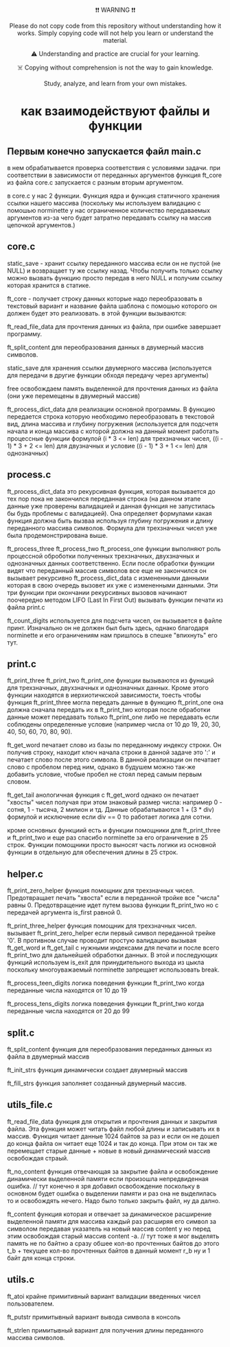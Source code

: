 <div align="center">
❗❗ WARNING ❗❗

Please do not copy code from this repository without understanding how it works. Simply copying code will not help you learn or understand the material.

⚠️ Understanding and practice are crucial for your learning.

☠️ Copying without comprehension is not the way to gain knowledge.

Study, analyze, and learn from your own mistakes.

<h1>как взаимодействуют файлы и функции</h1>
</div>

## Первым конечно запускается файл main.c

в нем обрабатывается проверка соответствия с условиями задачи.
при соответствии в зависимости от переданных аргументов функция ft_core из файла core.c запускается с разным вторым аргументом.

в core.c у нас 2 функции. Функция ядра и функция статичного хранения ссылки нашего массива (поскольку мы используем валидацию с помошью norminette у нас ограниченное количество передаваемых аргументов из-за чего будет затратно передавать ссылку на массив цепочкой аргументов.)

## core.c

static_save - хранит ссылку переданного массива если он не пустой (не NULL) и возвращает ту же ссылку назад. Чтобы получить только ссылку можно вызвать функцию просто передав в него NULL и получим ссылку которая хранится в статике.

ft_core - получает строку данных которые надо переобразовать в текстовый вариант и название файла шаблона с помошью которого он должен будет это реализовать.
в этой функции вызываются:

ft_read_file_data для прочтения данных из файла, при ошибке завершает программу.

ft_split_content для переобразования данных в двумерный массив символов.

static_save для хранения ссылки двумерного массива (используется для передачи в другие функции обходя передачу через аргументы)

free освобождаем память выделенной для прочтения данных из файла (они уже перемещены в двумерный массив)

ft_process_dict_data для реализации основной программы. В функцию передается строка которую необходимо переобразовать в текстовой вид, длина массива и глубину погружения (используется для подсчетя начала и конца массива с которой должна на данный момент работать процессные функции формулой (i * 3 <= len) для трехзначных чисел, ((i - 1) * 3 + 2 <= len) для двузначных и условие ((i - 1) * 3 + 1 <= len) для однозначных)

## process.c

ft_process_dict_data это рекурсивная функция, которая вызывается до тех пор пока не закончился переданная строка (на данном этапе данные уже проверены валидацией и данная функция не запустилась бы будь проблемы с валидацией). Она определяет формулами какая функция должна быть вызваа используя глубину погружения и длину переданного массива символов. Формула для трехзначных чисел уже была продемонстрирована выше.

ft_process_three
ft_process_two
ft_process_one функции выполняют роль процессной оброботки полученных трехзначных, двухзначных и однозначных данных соответственно. Если после обработки функции видят что переданный массив символов все еще не закончился он вызывает рекурсивно ft_process_dict_data с измененными данными которая в свою очередь вызовет их уже с измененными данными.
Эти три функции при окончании рекурсивных вызовов начинают поочередно методом LIFO (Last In First Out) вызывать функции печати из файла print.c

ft_count_digits используется для подсчета чисел, он вызывается в файле принт. Изначально он не должен был быть здесь, однако благодаря norminette и его ограничениям нам пришлось в спешке "впихнуть" его тут.

## print.c

ft_print_three
ft_print_two
ft_print_one функции вызываются из функций для трехзначных, двухзначных и однозначных данных. Кроме этого функции находятся в иерхиотичкской зависимости, тоесть чтобы функция ft_print_three могла передать данные в функцию ft_print_one она должна сначала передать их в ft_print_two которая после обработки данные может передавать только ft_print_one либо не передавать если соблюдены определенные условие (например числа от 10 до 19, 20, 30, 40, 50, 60, 70, 80, 90).

ft_get_word печатает слово из базы по переданному индексу строки. Он получив строку, находит ключ начала строки в данной задаче это ':' и печатает слово после этого символа. В данной реализации он печатает слово с пробелом перед ним, однако в будушем можно так-же добавить условие, чтобые пробел не стоял перед самым первым словом.

ft_get_tail анологичная функция с ft_get_word однако он печатает "хвосты" чисел получая при этом знаковый размер числа: например 0 - сотня, 1 - тысяча, 2 милион и тд. Данные обрабатываются 1 + (3 * div) формулой и исключение если div == 0 то работает логика для сотни.

кроме основных функциий есть и функции помощники для ft_print_three и ft_print_two и еще раз спасибо norminette за его ограничение в 25 строк. Функции помощники просто выносят часть логики из основной функции в отдельную для обеспечения длины в 25 строк.

## helper.c

ft_print_zero_helper функция помощник для трехзначных чисел. Предотвращает печать "хвоста" если в переданной тройке все "числа" равны 0. Предотвращение идет путем вызова функции ft_print_two но с передачей аргумента is_first равной 0.

ft_print_three_helper функция помощник для трехзначных чисел. вызывает ft_print_zero_helper если первый символ переданной трейке '0'. В противном случае проводит простую валидацию вызывая ft_get_word и ft_get_tail с нужными индексами для печати и после всего ft_print_two для дальнейшей обработки данных. В этой и последующих функций используем is_exit для принудительного выхода из цыкла поскольку многоуважаемый norminette запрещает использовать break.

ft_process_teen_digits логика поведения функции ft_print_two когда переданные числа находятся от 10 до 19

ft_process_tens_digits логика поведения функции ft_print_two когда переданные числа находятся от 20 до 99

## split.c

ft_split_content функция для переобразования переданных данных из файла в двумерный массив

ft_init_strs функция динамически создает двумерный массив 

ft_fill_strs функция заполняет созданный двумерный массив.

## utils_file.c

ft_read_file_data функция для открытия и прочтения данных и закрытия файла. Эта функция может читать файл любой длины и записывать их в массив. Функция читает данные 1024 байтов за раз и если он не дошел до конца файла он читает еще 1024 и так до конца. При этом он так же перемещает старые данные + новые в новый динамический массив освобождая страый.

ft_no_content функция отвечающая за закрытие файла и освобождение динамически выделенной памяти если произошла непредвиденная ошибка. // тут конечно я зря добавил освобождение поскольку в основном будет ошибка о выделении памяти и раз она не выделилась то и освобождять нечего. Надо было только закрыть файл, ну да дално.

ft_content функция которая и отвечает за динамическое расширение выделенной памяти для массива каждый раз расширяя его символ за символом передавая указатель на новый массив content у но перед этим освобождая старый массив content -а. // тут тоже я мог выделять память не по байтно а сразу обшее кол-во прочтенных байтов до этого t_b + текущее кол-во прочтенных байтов в данный момент r_b ну и 1 байт для конца строки.

## utils.c

ft_atoi крайне примитивный вариант валидации введенных чисел пользователем.

ft_putstr примитывный вариант вывода символа в консоль

ft_strlen примитывный вариант для получения длины переданного массива символов.